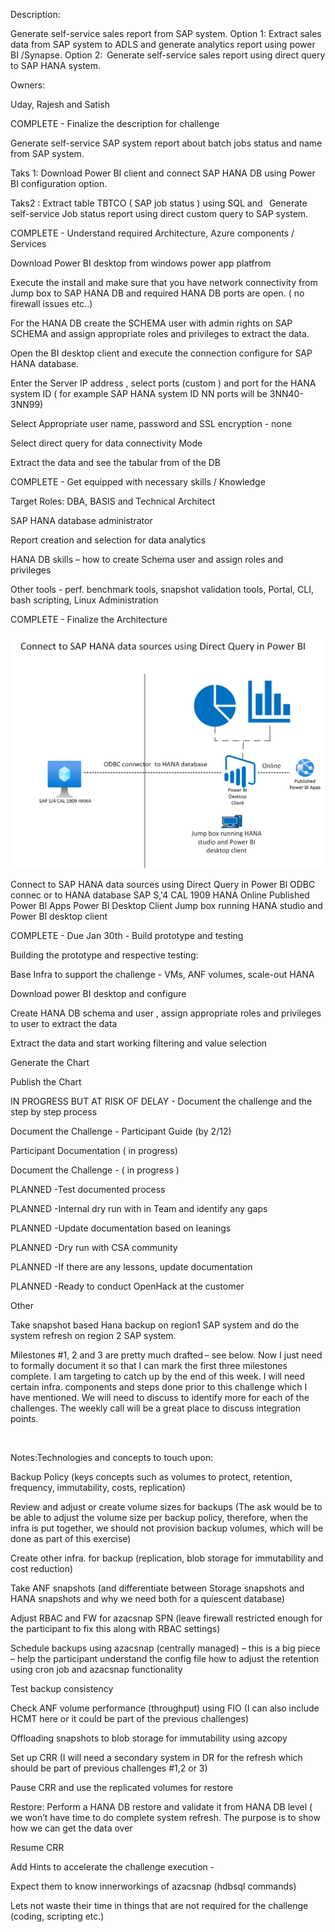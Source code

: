 Description: 

 

Generate self-service sales report from SAP system. Option 1: Extract sales data from SAP system to ADLS and generate analytics  report using power BI /Synapse. Option 2:  Generate self-service sales report using direct query to SAP  HANA system. 

 

Owners:  

Uday, Rajesh and Satish 

 

 

COMPLETE - Finalize the description for challenge 

 

Generate self-service SAP system  report about batch jobs status and  name from SAP system. 

 

Taks 1: Download Power BI client and connect SAP HANA DB using Power BI configuration option. 

Taks2 : Extract  table TBTCO ( SAP job status ) using SQL and   Generate self-service Job status report  using direct custom query to SAP system. 

 

 

 

COMPLETE - Understand required Architecture, Azure components / Services 

 

Download Power  BI  desktop from windows power app platfrom  

Execute the install and make sure that you have network connectivity from Jump box to SAP HANA DB and required HANA DB ports are open. ( no firewall issues etc..) 

For the HANA DB create the SCHEMA user with admin rights on SAP SCHEMA and assign appropriate roles and privileges to extract the data. 

Open the BI desktop client and execute the connection configure for SAP HANA database. 

Enter the Server IP address , select ports  (custom ) and port  for the  HANA system ID  ( for example SAP HANA system ID NN ports will be 3NN40-3NN99) 

Select Appropriate user name,  password and SSL encryption - none 

Select direct query for data connectivity Mode  

Extract the data and see the  tabular from of the DB 

 

 

 

COMPLETE - Get equipped with necessary skills / Knowledge 

 

Target Roles: DBA, BASIS and Technical Architect 

SAP HANA database administrator  

Report creation and selection for data analytics 

HANA DB skills – how to create Schema user and assign roles and privileges 

Other tools - perf. benchmark tools, snapshot validation tools, Portal, CLI, bash scripting, Linux Administration 

 

 

 

COMPLETE - Finalize the Architecture 

 
![](media/GetImage.png)
 

Connect to SAP HANA data sources using Direct Query in Power Bl 
ODBC connec or to HANA database 
SAP S,'4 CAL 1909 HANA 
Online 
Published 
Power Bl Apps 
Power Bl 
Desktop 
Client 
Jump box running HANA 
studio and Power Bl 
desktop client 
 

 

 

COMPLETE - Due Jan 30th - Build prototype and testing 

 

Building the prototype and respective testing: 

Base Infra to support the challenge - VMs, ANF volumes, scale-out HANA 

Download power BI desktop and configure 

Create HANA DB schema and user , assign appropriate roles and privileges  to user to extract the data 

Extract the data and start working filtering and value selection 

Generate the Chart  

Publish the Chart 

IN PROGRESS BUT AT RISK OF DELAY - Document the challenge and the step by step process 

 

Document the Challenge - Participant Guide (by 2/12) 

Participant Documentation ( in progress)  

Document the Challenge -  ( in progress )  

PLANNED -Test documented process 

 

 

 

PLANNED -Internal dry run with in Team and identify any gaps 

 

 

 

PLANNED -Update documentation based on leanings 

 

 

 

PLANNED -Dry run with CSA community 

 

 

 

PLANNED -If there are any lessons, update documentation 

 

 

 

PLANNED -Ready to conduct OpenHack at the customer 

 

 

 

Other 

 

 

 

 

 

 

 

Take snapshot based Hana backup on region1 SAP system and do the system refresh on region 2 SAP system. 

 

 

Milestones #1, 2 and 3 are pretty much drafted – see below. Now I just need to formally document it so that I can mark the first three milestones complete. I am targeting to catch up by the end of this week. I will need certain infra. components and steps done prior to this challenge which I have mentioned. We will need to discuss to identify more for each of the challenges. The weekly call will be a great place to discuss integration points. 

  

Notes:Technologies and concepts to touch upon: 

Backup Policy (keys concepts such as volumes to protect, retention, frequency, immutability, costs, replication) 

Review and adjust or create volume sizes for backups (The ask would be to be able to adjust the volume size per backup policy, therefore, when the infra is put together, we should not provision backup volumes, which will be done as part of this exercise) 

Create other infra. for backup (replication, blob storage for immutability and cost reduction) 

Take ANF snapshots (and differentiate between Storage snapshots and HANA snapshots and why we need both for a quiescent database) 

Adjust RBAC and FW for azacsnap SPN (leave firewall restricted enough for the participant to fix this along with RBAC settings) 

Schedule backups using azacsnap (centrally managed) – this is a big piece – help the participant understand the config file how to adjust the retention using cron job and azacsnap functionality 

Test backup consistency 

Check ANF volume performance (throughput) using FIO (I can also include HCMT here or it could be part of the previous challenges) 

Offloading snapshots to blob storage for immutability using azcopy 

Set up CRR (I will need a secondary system in DR for the refresh which should be part of previous challenges #1,2 or 3) 

Pause CRR and use the replicated volumes for restore 

Restore: Perform a HANA DB restore and validate it from HANA DB level ( we won’t have time to do complete system refresh. The purpose is to show how we can get the data over 

Resume CRR 

 

Add Hints to accelerate the challenge execution -  

Expect them to know innerworkings of azacsnap (hdbsql commands) 

Lets not waste their time in things that are not required for the challenge (coding, scripting etc.) 

 
